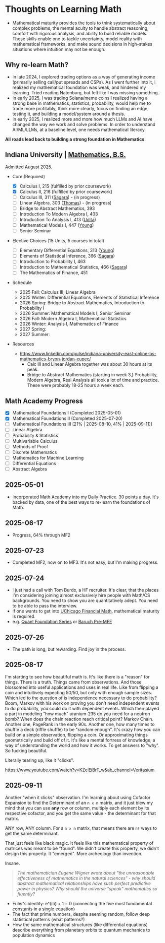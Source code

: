 # Thoughts on Learning Math
- Mathematical maturity provides the tools to think systematically about complex problems, the mental acuity to handle abstract reasoning, comfort with rigorous analysis, and ability to build reliable models. These skills enable one to tackle uncertainty, model reality with mathematical frameworks, and make sound decisions in high-stakes situations where intuition may not be enough.

## Why re-learn Math?
- In late 2024, I explored trading options as a way of generating income (primarily selling call/put spreads and CSPs). As I went further into it, I realized my mathematical foundation was weak, and hindered my learning. Tried reading Natenburg, but felt like I was missing something.
- In early 2025, I was trading Solana/meme coins I realized having a strong base in mathematics, statistics, probability, would help me to trade more profitably, think more clearly, focus on finding an edge, testing it, and building a model/system around a thesis.
- In early 2025, I realized more and more how much LLMs and AI have changed the way we work and solve problems. In order to understand AI/ML/LLMs, at a baseline level, one needs mathematical literacy.

**All roads lead back to building a strong foundation in Mathematics.**

## Indiana University | [Mathematics, B.S.](https://online.iu.edu/degrees/mathematics-bs-undergraduate.html)
Admitted August 2025.
- Core (Required)
	- [x] Calculus I, 215 (fulfilled by prior coursework)
	- [x] Calculus II, 216 (fulfilled by prior coursework)
	- [ ] Calculus III, 311 ([Sagara](https://www.ratemyprofessors.com/professor/2693456)) - (in progress)
	- [ ] Linear Algebra, 303 ([Thomas](https://www.ratemyprofessors.com/professor/1482197)) - (in progress)
	- [ ] Bridge to Abstract Mathematics, 393
	- [ ] Introduction To Modern Algebra I, 403
	- [ ] Introduction To Analysis I, 413 ([Udita](https://www.ratemyprofessors.com/professor/1735828))
	- [ ] Mathematical Models I, 447 ([Young](https://www.ratemyprofessors.com/professor/2104974))
	- [ ] Senior Seminar
- Elective Choices (15 Units, 5 courses in total)
	- [ ] Elementary Differential Equations, 313 ([Young](https://www.ratemyprofessors.com/professor/2104974))
	- [ ] Elements of Statistical Inference, 366 ([Sagara](https://www.ratemyprofessors.com/professor/2693456))
	- [ ] Introduction to Probability I, 463
	- [ ] Introduction to Mathematical Statistics, 466 ([Sagara](https://www.ratemyprofessors.com/professor/2693456))
	- [ ] The Mathematics of Finance, 451
- Schedule
	- 2025 Fall: Calculus III, Linear Algebra
	- 2025 Winter: Differential Equations, Elements of Statistical Inference
	- 2026 Spring: Bridge to Abstract Mathematics, Introduction to Probability I
	- 2026 Summer: Mathematical Models I, Senior Seminar
	- 2026 Fall: Modern Algebra I, Mathematical Statistics
	- 2026 Winter: Analysis I, Mathematics of Finance
	- 2027 Spring: 
	- 2027 Summer: 

- Resources
	- https://www.linkedin.com/pulse/indiana-university-east-online-bs-mathematics-bryon-jordan-eupec/
		- Calc III and Linear Algebra together was about 30 hours at its peak.
		- Bridge to Abstract Mathematics (starting in week 3,) Probability, Modern Algebra, Real Analysis all took a lot of time and practice. These were probably 18-25 hours a week each.

## Math Academy Progress
- [x] Mathematical Foundations I (Completed 2025-05-01)
- [x] Mathematical Foundations II (Completed 2025-07-20)
- [ ] Mathematical Foundations III (21% | 2025-08-10, 41% | 2025-09-11))
- [ ] Linear Algebra
- [ ] Probability & Statistics
- [ ] Multivariable Calculus
- [ ] Methods of Proof
- [ ] Discrete Mathematics
- [ ] Mathematics for Machine Learning
- [ ] Differential Equations
- [ ] Abstract Algebra

## 2025-05-01
- Incorporated Math Academy into my Daily Practice. 30 points a day. It's backed by data, one of the best ways to re-learn the foundations of Math.

## 2025-06-17
- Progress, 64% through MF2

## 2025-07-23
- Completed MF2, now on to MF3. It's not easy, but I'm making progress.

## 2025-07-24
- I just had a call with Tom Burdo, a HF recruiter. It's clear, that the places I'm considering joining almost exclusively hire people with Math/CS backgrounds. You need to show you are quantitatively adept. You need to be able to pass the interview.
- If one wants to get into [UChicago Financial Math](https://finmath.uchicago.edu/online-program/curriculum/), mathematical maturity is required.
- e.g. [Quant Foundation Series](https://finmath.uchicago.edu/admissions/quant-foundation-series/) or [Baruch Pre-MFE](https://mfe.baruch.cuny.edu/pre-mfe-program/)

## 2025-07-26
- The path is long, but rewarding. Find joy in the process.

## 2025-08-17
I'm starting to see how beautiful math is. It's like there is a "reason" for things. There is a truth. Things came from observations. And those blossomed into useful applications and uses in real life. Like from flipping a coin and intuitively expecting 50/50, but only with enough sample sizes. Which led to the question of is independence necessary to do probability? Boom, Markov with his work on proving you don't need independent events to do probability, you could do it with dependent events. Which then played a part in modeling "how much" uranium-235 do you need for a neutron bomb? When does the chain reaction reach critical point? Markov Chain. Another one, PageRank in the early 90s. Another one, how many times to shuffle a deck (riffle shuffle) to be "random enough". It's crazy how you can build on a simple observation, flipping a coin. Or approximating things geometrically and build off of it. It's like a mental fortress of knowledge, a way of understanding the world and how it works. To get answers to "why". So fucking beautiful.

Literally tearing up, like it "clicks".

https://www.youtube.com/watch?v=KZeIEiBrT_w&ab_channel=Veritasium

## 2025-09-11
Another "when it clicks" observation. I'm learning about using Cofactor Expansion to find the Determinant of an `n x n` matrix, and it just blew my mind that you can use **any** row or column, multiply each element by its respective cofactor, and you get the same value - the determinant for that matrix.

ANY row, ANY column. For a `n x n` matrix, that means there are `n!` ways to get the same determinant.

That just feels like black magic. It feels like this mathematical property of matrices was meant to be "found". We didn't create this property, we didn't design this property. It "emerged". More archeology than invention.

Insane.

> *The mathematician Eugene Wigner wrote about "the unreasonable effectiveness of mathematics in the natural sciences" - why should abstract mathematical relationships have such perfect predictive power in physics? Why should the universe "speak" mathematics so fluently?*

- Euler's identity: e^(iπ) + 1 = 0 (connecting the five most fundamental constants in a single equation)
- The fact that prime numbers, despite seeming random, follow deep statistical patterns (what patterns?)
- How the same mathematical structures (like differential equations) describe everything from planetary orbits to quantum mechanics to population dynamics
